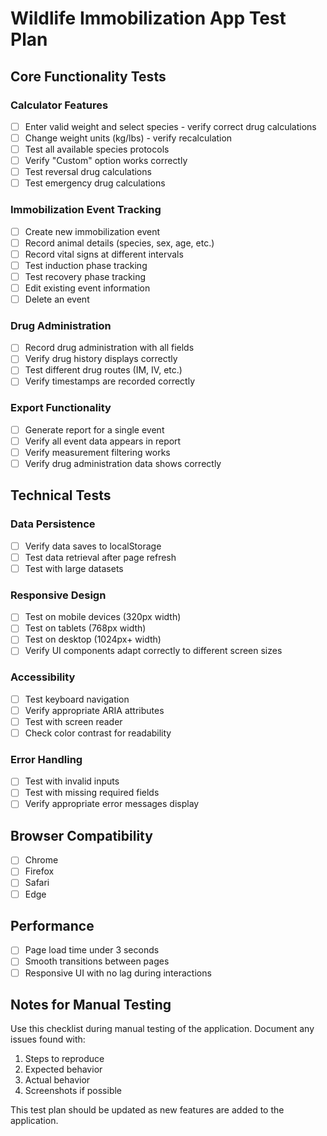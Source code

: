 # Wildlife Immobilization App Test Plan

## Core Functionality Tests

### Calculator Features
- [ ] Enter valid weight and select species - verify correct drug calculations
- [ ] Change weight units (kg/lbs) - verify recalculation
- [ ] Test all available species protocols
- [ ] Verify "Custom" option works correctly
- [ ] Test reversal drug calculations
- [ ] Test emergency drug calculations

### Immobilization Event Tracking
- [ ] Create new immobilization event
- [ ] Record animal details (species, sex, age, etc.)
- [ ] Record vital signs at different intervals
- [ ] Test induction phase tracking
- [ ] Test recovery phase tracking
- [ ] Edit existing event information
- [ ] Delete an event

### Drug Administration 
- [ ] Record drug administration with all fields
- [ ] Verify drug history displays correctly
- [ ] Test different drug routes (IM, IV, etc.)
- [ ] Verify timestamps are recorded correctly

### Export Functionality
- [ ] Generate report for a single event
- [ ] Verify all event data appears in report
- [ ] Verify measurement filtering works
- [ ] Verify drug administration data shows correctly

## Technical Tests

### Data Persistence
- [ ] Verify data saves to localStorage
- [ ] Test data retrieval after page refresh
- [ ] Test with large datasets

### Responsive Design
- [ ] Test on mobile devices (320px width)
- [ ] Test on tablets (768px width)
- [ ] Test on desktop (1024px+ width)
- [ ] Verify UI components adapt correctly to different screen sizes

### Accessibility
- [ ] Test keyboard navigation
- [ ] Verify appropriate ARIA attributes
- [ ] Test with screen reader
- [ ] Check color contrast for readability

### Error Handling
- [ ] Test with invalid inputs
- [ ] Test with missing required fields
- [ ] Verify appropriate error messages display

## Browser Compatibility
- [ ] Chrome
- [ ] Firefox
- [ ] Safari
- [ ] Edge

## Performance
- [ ] Page load time under 3 seconds
- [ ] Smooth transitions between pages
- [ ] Responsive UI with no lag during interactions

## Notes for Manual Testing
Use this checklist during manual testing of the application. Document any issues found with:
1. Steps to reproduce
2. Expected behavior
3. Actual behavior
4. Screenshots if possible

This test plan should be updated as new features are added to the application.

